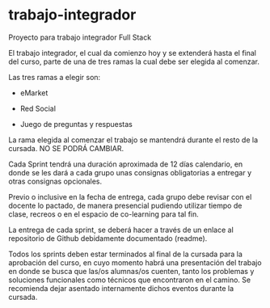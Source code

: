 # trabajo-integrador
Proyecto para trabajo integrador Full Stack

El trabajo integrador, el cual da comienzo hoy y se extenderá hasta el final del curso, parte de una de tres ramas la cual debe ser elegida al comenzar.

Las tres ramas a elegir son:

- eMarket

- Red Social

- Juego de preguntas y respuestas

La rama elegida al comenzar el trabajo se mantendrá durante el resto de la cursada. NO SE PODRÁ CAMBIAR.

Cada Sprint tendrá una duración aproximada de 12 días calendario, en donde se les dará a cada grupo unas consignas obligatorias a entregar y otras consignas opcionales.

Previo o inclusive en la fecha de entrega, cada grupo debe revisar con el docente lo pactado, de manera presencial pudiendo utilizar tiempo de clase, recreos o en el espacio de co-learning para tal fin.

La entrega de cada sprint, se deberá hacer a través de un enlace al repositorio de Github debidamente documentado (readme).

Todos los sprints deben estar terminados al final de la cursada para la aprobación del curso, en cuyo momento habrá una presentación del trabajo en donde se busca que las/os alumnas/os cuenten, tanto los problemas y soluciones funcionales como técnicos que encontraron en el camino. Se recomienda dejar asentado internamente dichos eventos durante la cursada.
